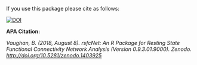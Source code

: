 If you use this package please cite as follows: 

[![DOI](https://zenodo.org/badge/DOI/10.5281/zenodo.1403925.svg)](https://doi.org/10.5281/zenodo.1403925)


**APA Citation:**

*Vaughan, B. (2018, August 8). rsfcNet: An R Package for Resting State Functional Connectivity Network Analysis (Version 0.9.3.01.9000). Zenodo. http://doi.org/10.5281/zenodo.1403925*

